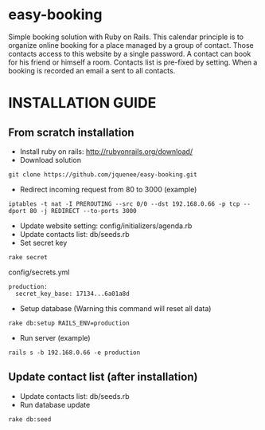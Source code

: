 # easy-booking
Simple booking solution with Ruby on Rails.
This calendar principle is to organize online booking for a place managed by a group of contact.
Those contacts access to this website by a single password. A contact can book for his friend or himself a room.
Contacts list is pre-fixed by setting. When a booking is recorded an email a sent to all contacts.

# INSTALLATION GUIDE

## From scratch installation
* Install ruby on rails: http://rubyonrails.org/download/
* Download solution
```
git clone https://github.com/jquenee/easy-booking.git
```
* Redirect incoming request from 80 to 3000 (example)
```
iptables -t nat -I PREROUTING --src 0/0 --dst 192.168.0.66 -p tcp --dport 80 -j REDIRECT --to-ports 3000
```
* Update website setting: config/initializers/agenda.rb
* Update contacts list: db/seeds.rb
* Set secret key
```
rake secret
```
config/secrets.yml
```
production:
  secret_key_base: 17134...6a01a8d
```
* Setup database (Warning this command will reset all data)
```
rake db:setup RAILS_ENV=production
```
* Run server (example)
```
rails s -b 192.168.0.66 -e production
```

## Update contact list (after installation)
* Update contacts list: db/seeds.rb
* Run database update
```
rake db:seed
```
